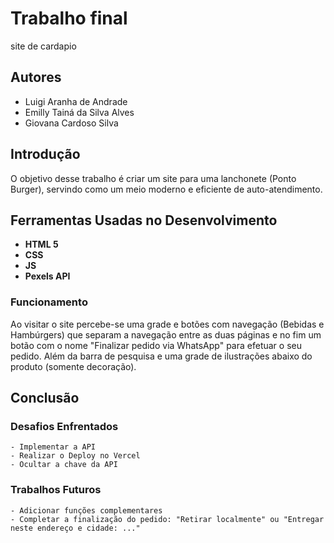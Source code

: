 # Trabalho final
site de cardapio

## Autores
- Luigi Aranha de Andrade
- Emilly Tainá da Silva Alves
- Giovana Cardoso Silva

## Introdução
O objetivo desse trabalho é criar um site para uma lanchonete (Ponto Burger), servindo como um meio moderno e eficiente de auto-atendimento.

## Ferramentas Usadas no Desenvolvimento
- **HTML 5**
- **CSS**
- **JS**
- **Pexels API**

### Funcionamento
Ao visitar o site percebe-se uma grade e botões com navegação (Bebidas e Hambúrgers) que separam a navegação entre as duas páginas e no fim um botão com o nome "Finalizar pedido via WhatsApp" para efetuar o seu pedido.
Além da barra de pesquisa e uma grade de ilustrações abaixo do produto (somente decoração).

## Conclusão
### Desafios Enfrentados
    - Implementar a API 
    - Realizar o Deploy no Vercel
    - Ocultar a chave da API

### Trabalhos Futuros
    - Adicionar funções complementares
    - Completar a finalização do pedido: "Retirar localmente" ou "Entregar neste endereço e cidade: ..."



